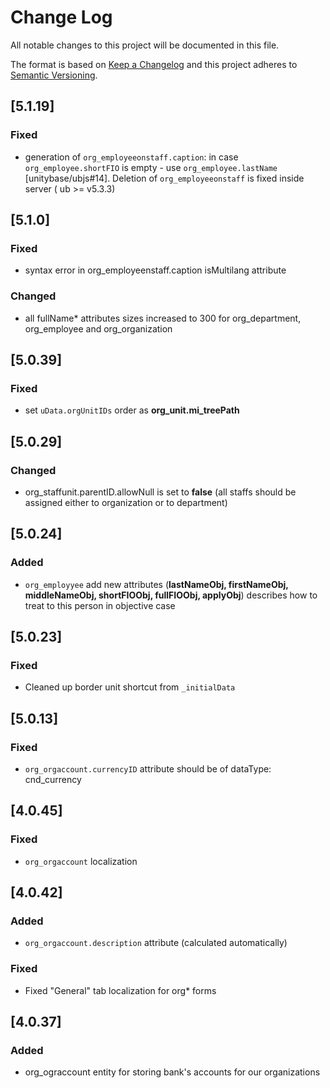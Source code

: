 # Change Log
All notable changes to this project will be documented in this file.

The format is based on [Keep a Changelog](http://keepachangelog.com/)
and this project adheres to [Semantic Versioning](http://semver.org/).

## [5.1.19]
### Fixed
 - generation of `org_employeeonstaff.caption`: in case `org_employee.shortFIO` is empty - use `org_employee.lastName`
 [unitybase/ubjs#14]. Deletion of `org_employeeonstaff` is fixed inside server ( ub >= v5.3.3) 

## [5.1.0]
### Fixed
 - syntax error in org_employeenstaff.caption isMultilang attribute
   
### Changed
- all fullName* attributes sizes increased to 300 for org_department, org_employee and org_organization 

## [5.0.39]
### Fixed
- set `uData.orgUnitIDs` order as **org_unit.mi_treePath**

## [5.0.29]
### Changed
- org_staffunit.parentID.allowNull is set to **false** (all staffs should be assigned either to organization or to department)

## [5.0.24]
### Added
- `org_employyee` add new attributes (**lastNameObj, firstNameObj, middleNameObj, shortFIOObj, fullFIOObj, applyObj**)
 describes how to treat to this person in objective case

## [5.0.23]
### Fixed
- Cleaned up border unit shortcut from `_initialData`

## [5.0.13]
### Fixed
- `org_orgaccount.currencyID` attribute should be of dataType: cnd_currency

## [4.0.45]
### Fixed
- `org_orgaccount` localization

## [4.0.42]
### Added
 - `org_orgaccount.description` attribute (calculated automatically)

### Fixed
 - Fixed "General" tab localization for org* forms

## [4.0.37]
### Added
 - org_ograccount entity for storing bank's accounts for our organizations  



